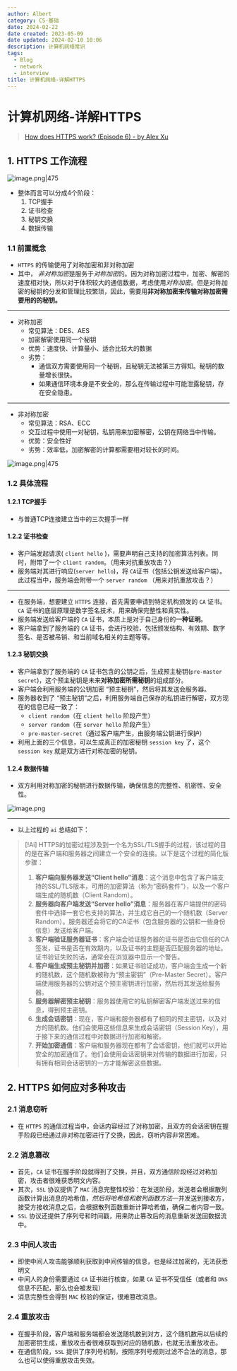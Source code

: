 ```yaml
---
author: Albert
category: CS-基础
date: 2024-02-22
date created: 2023-05-09
date updated: 2024-02-10 10:06
description: 计算机网络常识
tags:
  - Blog
  - network
  - interview
title: 计算机网络-详解HTTPS
---
```


# 计算机网络-详解HTTPS

> [How does HTTPS work? (Episode 6) - by Alex Xu](https://blog.bytebytego.com/p/how-does-https-work-episode-6)

## 1. HTTPS 工作流程

![image.png|475](https://img-20221128.oss-cn-shanghai.aliyuncs.com/img-2023-05/20230915144932.png)

- 整体而言可以分成4个阶段：
  1. TCP握手
  2. 证书检查
  3. 秘钥交换
  4. 数据传输

### 1.1 前置概念

- `HTTPS` 的传输使用了对称加密和非对称加密
- 其中， *非对称加密*是服务于*对称加密*的。因为对称加密过程中，加密、解密的速度相对快，所以对于体积较大的通信数据，考虑使用*对称加密*。但是对称加密的秘钥的分发和管理比较繁琐，因此，需要用**非对称加密来传输对称加密需要用的的秘钥。**

---

- 对称加密
  - 常见算法：DES、AES
  - 加密解密使用同一个秘钥
  - 优势：速度快、计算量小、适合比较大的数据
  - 劣势：
    - 通信双方需要使用同一个秘钥，且秘钥无法被第三方得知。秘钥的数量增长很快。
    - 如果通信环境本身是不安全的，那么在传输过程中可能泄露秘钥，存在安全隐患。

---

- 非对称加密
  - 常见算法：RSA、ECC
  - 交互过程中使用一对秘钥，私钥用来加密解密，公钥在网络当中传输。
  - 优势：安全性好
  - 劣势：效率低，加密解密的计算都需要相对较长的时间。

![image.png|475](https://img-20221128.oss-cn-shanghai.aliyuncs.com/img-2023-05/20230915153340.png)

### 1.2 具体流程

#### 1.2.1 TCP握手

- 与普通TCP连接建立当中的三次握手一样

#### 1.2.2 证书检查

- 客户端发起请求( `client hello` )，需要声明自己支持的加密算法列表。同时，附带了一个 `client random`。（用来对抗重放攻击？）
- 服务端对其进行响应(`server hello`)，将 `CA`证书（包括公钥发送给客户端）。此过程当中，服务端会附带一个 `server random` （用来对抗重放攻击？）

---

- 在服务端，想要建立 `HTTPS` 连接，首先需要申请到特定机构颁发的 `CA` 证书。`CA` 证书的底层原理是数字签名技术，用来确保完整性和真实性。
- 服务端发送给客户端的 `CA` 证书，本质上是对于自己身份的**一种证明**。
- 客户端拿到了服务端的 `CA` 证书，会进行校验，包括颁发结构、有效期、数字签名、是否被吊销、和当前域名相关的主题等等。

#### 1.2.3 秘钥交换

- 客户端拿到了服务端的 `CA` 证书包含的公钥之后，生成预主秘钥(`pre-master secret`)，这个预主秘钥是未来**对称加密所需秘钥**的组成部分。
- 客户端会利用服务端的公钥加密 “预主秘钥”，然后将其发送会服务器。
- 服务器收到了 “预主秘钥”之后，利用服务端自己保存的私钥进行解密，双方现在的信息已经一致了：
  - `client random`（在 `client hello` 阶段产生）
  - `server random`（在 `server hello` 阶段产生）
  - `pre-master-secret`（通过客户端产生，由服务端公钥进行保护）
- 利用上面的三个信息，可以生成真正的加密秘钥 `session key` 了，这个 `session key` 就是双方进行对称加密的秘钥。

#### 1.2.4 数据传输

- 双方利用对称加密的秘钥进行数据传输，确保信息的完整性、机密性、安全性。

![image.png](https://img-20221128.oss-cn-shanghai.aliyuncs.com/img-2023-05/20230915160501.png)

---

- 以上过程的 `ai` 总结如下：

> [!Ai]
> HTTPS的加密过程涉及到一个名为SSL/TLS握手的过程，该过程的目的是在客户端和服务器之间建立一个安全的连接。以下是这个过程的简化版步骤：
>
> 1. **客户端向服务器发送“Client hello”消息**：这个消息中包含了客户端支持的SSL/TLS版本，可用的加密算法（称为“密码套件”），以及一个客户端生成的随机数（Client Random）。
> 2. **服务器向客户端发送“Server hello”消息**：服务器在客户端提供的密码套件中选择一套它也支持的算法，并生成它自己的一个随机数（Server Random）。服务器还会将它的CA证书（包含服务器的公钥和一些身份信息）发送给客户端。
> 3. **客户端验证服务器证书**：客户端会验证服务器的证书是否由它信任的CA签发，证书是否在有效期内，以及证书的主题是否匹配服务器的地址。证书验证失败的话，通常会在浏览器中显示一个警告。
> 4. **客户端生成预主秘钥并加密**：如果证书验证成功，客户端会生成一个新的随机数，这个随机数被称为“预主密钥”（Pre-Master Secret）。客户端使用服务器的公钥对这个预主密钥进行加密，然后将其发送给服务器。
> 5. **服务器解密预主秘钥**：服务器使用它的私钥解密客户端发送过来的信息，得到预主密钥。
> 6. **生成会话密钥**：现在，客户端和服务器都有了相同的预主密钥，以及对方的随机数。他们会使用这些信息来生成会话密钥（Session Key），用于接下来的通信过程中对数据进行加密和解密。
> 7. **开始加密通信**：客户端和服务器现在都有了会话密钥，他们就可以开始安全的加密通信了。他们会使用会话密钥来对传输的数据进行加密，只有拥有相同会话密钥的一方才能解密这些数据。

## 2. HTTPS 如何应对多种攻击

### 2.1 消息窃听

- 在 `HTTPS` 的通信过程当中，会话内容经过了对称加密，且双方的会话密钥在握手阶段已经通过非对称加密进行了交换，因此，窃听内容非常困难。

### 2.2 消息篡改

- 首先，`CA` 证书在握手阶段就得到了交换，并且，双方通信阶段经过对称加密，攻击者很难获悉明文内容。
- 其次，`SSL` 协议提供了 `MAC` 消息完整性校验：在发送阶段，发送者会根据散列函数计算出消息的哈希值，*然后将哈希值和散列函数方法*一并发送到接收方，接受方接收消息之后，会根据散列函数重新计算哈希值，确保二者内容一致。
- `SSL` 协议还提供了序列号和时间戳，用来防止篡改后的消息重新发送回数据流中。

### 2.3 中间人攻击

- 即使中间人攻击能够顺利获取到中间传输的信息，也是经过加密的，无法获悉明文
- 中间人的身份需要通过 `CA` 证书进行核查，如果 `CA` 证书不受信任（或者和 `DNS` 信息不匹配，那么也会被发现）
- 消息完整性会得到 `MAC` 校验的保证，很难篡改消息。

### 2.4 重放攻击

- 在握手阶段，客户端和服务端都会发送随机数到对方，这个随机数用以后续的加密密钥生成，重放攻击者很难获取到对应的随机数，也就无法重放攻击。
- 在通信阶段，`SSL` 提供了序列号机制，按照序列号规则过滤不合法的消息，那么也可以使得重放攻击失效。
